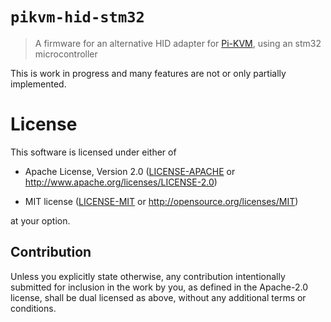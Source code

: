 # `pikvm-hid-stm32`

> A firmware for an alternative HID adapter for [Pi-KVM](https://pikvm.org/),
> using an stm32 microcontroller

This is work in progress and many features are not or only partially implemented.

# License

This software is licensed under either of

- Apache License, Version 2.0 ([LICENSE-APACHE](LICENSE-APACHE) or
  http://www.apache.org/licenses/LICENSE-2.0)

- MIT license ([LICENSE-MIT](LICENSE-MIT) or http://opensource.org/licenses/MIT)

at your option.

## Contribution

Unless you explicitly state otherwise, any contribution intentionally submitted
for inclusion in the work by you, as defined in the Apache-2.0 license, shall be
dual licensed as above, without any additional terms or conditions.

